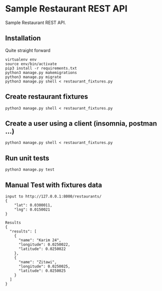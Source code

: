 # Sample Restaurant REST API 

Sample Restaurant REST API.

## Installation
Quite straight forward
```
virtualenv env
source env/bin/activate
pip3 install -r requirements.txt
python3 manage.py makemigrations
python3 manage.py migrate
python3 manage.py shell < restaurant_fixtures.py
```

## Create restaurant fixtures
```
python3 manage.py shell < restaurant_fixtures.py
```

## Create a user using a client (insomnia, postman ...)
```
python3 manage.py shell < restaurant_fixtures.py
```

## Run unit tests
```
python3 manage.py test
```

## Manual Test with fixtures data
```
input to http://127.0.0.1:8000/restaurants/
{
	"lat": 0.0300011,
	"lng": 0.0150021
}

Results
{
  "results": [
    {
      "name": "Karim 24",
      "longitude": 0.0250022,
      "latitude": 0.0250022
    },
    {
      "name": "Zitawi",
      "longitude": 0.0250025,
      "latitude": 0.0250025
    }
  ]
}
```